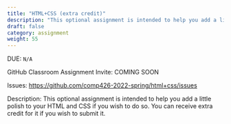 ```yaml
---
title: "HTML+CSS (extra credit)"
description: "This optional assignment is intended to help you add a little polish to your HTML and CSS if you wish to do so. You can receive extra credit for it if you wish to submit it."
draft: false
category: assignment
weight: 55
---
```


DUE: `N/A`

GitHub Classroom Assignment Invite: COMING SOON 

Issues: https://github.com/comp426-2022-spring/html+css/issues

Description: This optional assignment is intended to help you add a little polish to your HTML and CSS if you wish to do so. You can receive extra credit for it if you wish to submit it.
